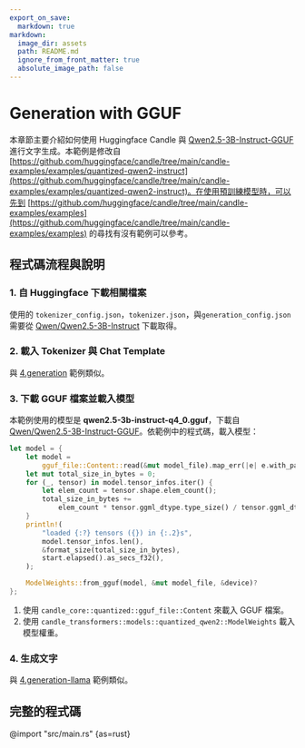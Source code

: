 ```yaml
---
export_on_save:
  markdown: true
markdown:
  image_dir: assets
  path: README.md
  ignore_from_front_matter: true
  absolute_image_path: false
---
```

# Generation with GGUF

本章節主要介紹如何使用 Huggingface Candle 與 [Qwen2.5-3B-Instruct-GGUF](https://huggingface.co/Qwen/Qwen2.5-3B-Instruct-GGUF) 進行文字生成。本範例是修改自 [https://github.com/huggingface/candle/tree/main/candle-examples/examples/quantized-qwen2-instruct](https://github.com/huggingface/candle/tree/main/candle-examples/examples/quantized-qwen2-instruct)。在使用預訓練模型時，可以先到 [https://github.com/huggingface/candle/tree/main/candle-examples/examples](https://github.com/huggingface/candle/tree/main/candle-examples/examples) 的尋找有沒有範例可以參考。

## 程式碼流程與說明

### 1. 自 Huggingface 下載相關檔案

使用的 `tokenizer_config.json`，`tokenizer.json`，與`generation_config.json` 需要從 [Qwen/Qwen2.5-3B-Instruct](https://huggingface.co/Qwen/Qwen2.5-3B-Instruct) 下載取得。

### 2. 載入 Tokenizer 與 Chat Template

與 [4.generation](../4.generation/README.md) 範例類似。

### 3. 下載 GGUF 檔案並載入模型

本範例使用的模型是 __qwen2.5-3b-instruct-q4_0.gguf__，下載自 [Qwen/Qwen2.5-3B-Instruct-GGUF](https://huggingface.co/Qwen/Qwen2.5-3B-Instruct-GGUF)。依範例中的程式碼，載入模型：

```rust
let model = {
    let model =
        gguf_file::Content::read(&mut model_file).map_err(|e| e.with_path(model_path))?;
    let mut total_size_in_bytes = 0;
    for (_, tensor) in model.tensor_infos.iter() {
        let elem_count = tensor.shape.elem_count();
        total_size_in_bytes +=
            elem_count * tensor.ggml_dtype.type_size() / tensor.ggml_dtype.block_size();
    }
    println!(
        "loaded {:?} tensors ({}) in {:.2}s",
        model.tensor_infos.len(),
        &format_size(total_size_in_bytes),
        start.elapsed().as_secs_f32(),
    );

    ModelWeights::from_gguf(model, &mut model_file, &device)?
};
```

1. 使用 `candle_core::quantized::gguf_file::Content` 來載入 GGUF 檔案。
1. 使用 `candle_transformers::models::quantized_qwen2::ModelWeights` 載入模型權重。

### 4. 生成文字

與 [4.generation-llama](../4.generation-llama/README.md) 範例類似。

## 完整的程式碼

@import "src/main.rs" {as=rust}
